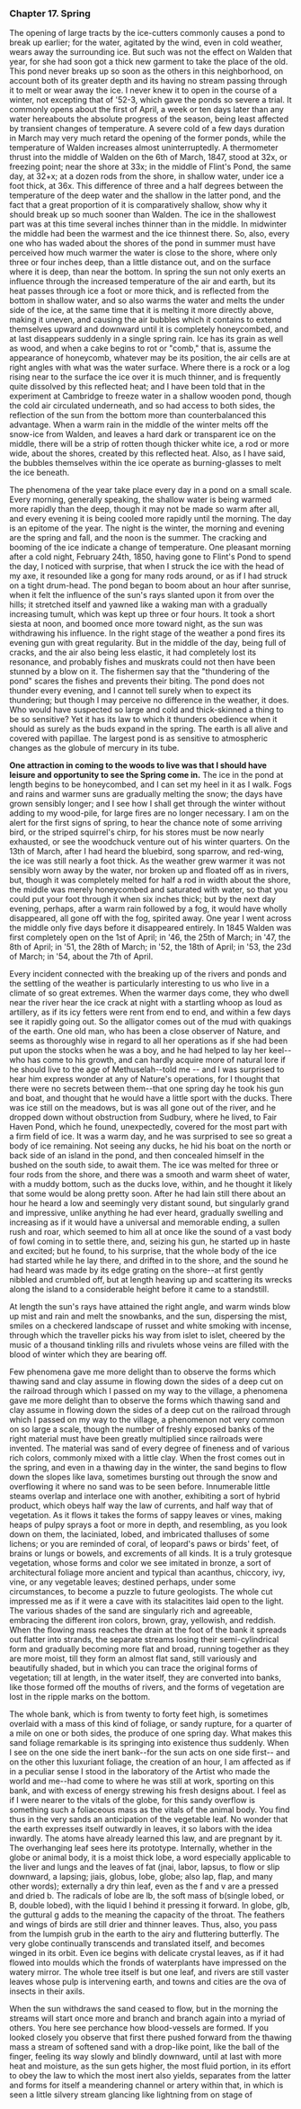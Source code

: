### Chapter 17. Spring

The opening of large tracts by the ice-cutters commonly causes a pond to break up earlier; for the water, agitated by the wind, even in cold weather, wears away the surrounding ice. But such was not the effect on Walden that year, for she had soon got a thick new garment to take the place of the old. This pond never breaks up so soon as the others in this neighborhood, on account both of its greater depth and its having no stream passing through it to melt or wear away the ice. I never knew it to open in the course of a winter, not excepting that of '52-3, which gave the ponds so severe a trial. It commonly opens about the first of April, a week or ten days later than any water hereabouts the absolute progress of the season, being least affected by transient changes of temperature. A severe cold of a few days duration in March may very much retard the opening of the former ponds, while the temperature of Walden increases almost uninterruptedly. A thermometer thrust into the middle of Walden on the 6th of March, 1847, stood at 32x, or freezing point; near the shore at 33x; in the middle of Flint's Pond, the same day, at 32+x; at a dozen rods from the shore, in shallow water, under ice a foot thick, at 36x. This difference of three and a half degrees between the temperature of the deep water and the shallow in the latter pond, and the fact that a great proportion of it is comparatively shallow, show why it should break up so much sooner than Walden. The ice in the shallowest part was at this time several inches thinner than in the middle. In midwinter the middle had been the warmest and the ice thinnest there. So, also, every one who has waded about the shores of the pond in summer must have perceived how much warmer the water is close to the shore, where only three or four inches deep, than  a little distance out, and on the surface where it is deep, than near the bottom. In spring the sun not only exerts an influence through the increased temperature of the air and earth, but its heat passes through ice a foot or more thick, and is reflected from the bottom in shallow water, and so also warms the water and melts the under side of the ice, at the same time that it is melting it more directly above, making it uneven, and causing the air bubbles which it contains to extend themselves upward and downward until it is completely honeycombed, and at last disappears suddenly in a single spring rain. Ice has its grain as well as wood, and when a cake begins to rot or "comb," that is, assume the appearance of honeycomb, whatever may be its position, the air cells are at right angles with what was the water surface. Where there is a rock or a log rising near to the surface the ice over it is much thinner, and is frequently quite dissolved by this reflected heat; and I have been told that in the experiment at Cambridge to freeze water in a shallow wooden pond, though the cold air circulated underneath, and so had access to both sides, the reflection of the sun from the bottom more than counterbalanced this advantage. When a warm rain in the middle of the winter melts off the snow-ice from Walden, and leaves a hard dark or transparent ice on the middle, there will be a strip of rotten though thicker white ice, a rod or more wide, about the shores, created by this reflected heat. Also, as I have said, the bubbles themselves within the ice operate as burning-glasses to melt the ice beneath.

The phenomena of the year take place every day in a pond on a small scale. Every morning, generally speaking, the shallow water is being warmed more rapidly than the deep, though it may not be made so warm after all, and every  evening it is being cooled more rapidly until the morning. The day is an epitome of the year. The night is the winter, the morning and evening are the spring and fall, and the noon is the summer. The cracking and booming of the ice indicate a change of temperature. One pleasant morning after a cold night, February 24th, 1850, having gone to Flint's Pond to spend the day, I noticed with surprise, that when I struck the ice with the head of my axe, it resounded like a gong for many rods around, or as if I had struck on a tight drum-head. The pond began to boom about an hour after sunrise, when it felt the influence of the sun's rays slanted upon it from over the hills; it stretched itself and yawned like a waking man with a gradually increasing tumult, which was kept up three or four hours. It took a short siesta at noon, and boomed once more toward night, as the sun was withdrawing his influence. In the right stage of the weather a pond fires its evening gun with great regularity. But in the middle of the day, being full of cracks, and the air also being less elastic, it had completely lost its resonance, and probably fishes and muskrats could not then have been stunned by a blow on it. The fishermen say that the "thundering of the pond" scares the fishes and prevents their biting. The pond does not thunder every evening, and I cannot tell surely when to expect its thundering; but though I may perceive no difference in the weather, it does. Who would have suspected so large and cold and thick-skinned a thing to be so sensitive? Yet it has its law to which it thunders obedience when it should as surely as the buds expand in the spring. The earth is all alive and covered with papillae. The largest pond is as sensitive to atmospheric changes as the globule of mercury in its tube.

**One attraction in coming to the woods to live was that I should have leisure and opportunity to see the Spring come in.** The ice in the pond at length begins to be honeycombed, and I can set my heel in it as I walk. Fogs and rains and warmer suns are gradually melting the snow; the days have grown sensibly longer; and I see how I shall get through the  winter without adding to my wood-pile, for large fires are no longer necessary. I am on the alert for the first signs of spring, to hear the chance note of some arriving bird, or the striped squirrel's chirp, for his stores must be now nearly exhausted, or see the woodchuck venture out of his winter quarters. On the 13th of March, after I had heard the bluebird, song sparrow, and red-wing, the ice was still nearly a foot thick. As the weather grew warmer it was not sensibly worn away by the water, nor broken up and floated off as in rivers, but, though it was completely melted for half a rod in width about the shore, the middle was merely honeycombed and saturated with water, so that you could put your foot through it when six inches thick; but by the next day evening, perhaps, after a warm rain followed by a fog, it would have wholly disappeared, all gone off with the fog, spirited away. One year I went across the middle only five days before it disappeared entirely. In 1845 Walden was first completely open on the 1st of April; in '46, the 25th of March; in '47, the 8th of April; in '51, the 28th of March; in '52, the 18th of April; in '53, the 23d of March; in '54, about the 7th of April.

Every incident connected with the breaking up of the rivers and ponds and the settling of the weather is particularly interesting to us who live in a climate of so great extremes. When the warmer days come, they who dwell near the river hear the ice crack at night with a startling whoop as loud as artillery, as if its icy fetters were rent from end to end, and within a few days see it rapidly going out. So the alligator comes out of the mud with quakings of the earth. One old man, who has been a close observer of Nature, and seems as thoroughly wise in regard to all her operations as if she had been put upon the stocks when he was a boy, and he had helped to lay her keel--who has come to his growth, and can hardly acquire more of natural lore if he should live to the age of Methuselah--told me -- and I was surprised to hear him express wonder at any of Nature's operations, for I thought that there were no secrets between them--that one spring day he took his gun and boat, and thought that he would have a little sport with the ducks. There was ice still on the meadows, but is was all gone out of the river, and he dropped down without obstruction from Sudbury, where he lived, to Fair Haven Pond, which he found, unexpectedly, covered for the most part with a firm field of ice. It was a warm day, and he was surprised to see so great a body of ice remaining. Not seeing any ducks, he hid his boat on the north or back side of an island in the pond, and then concealed himself in the bushed on the south side, to await them. The ice was melted for three or four rods from the shore, and there was a smooth and warm sheet of water, with a muddy bottom, such as the ducks love, within, and he thought it likely that some would be along pretty soon. After he had lain still there about an hour he heard a low and seemingly very distant sound, but singularly grand and impressive, unlike anything he had ever heard, gradually swelling and increasing as if it would have a universal and memorable ending, a sullen rush and roar, which seemed to him all at once like the sound of a vast body of fowl coming in to settle there, and, seizing his gun, he started up in haste and excited; but he found, to his surprise, that the whole body of the ice had started while he lay there, and drifted in to the shore, and the sound he had heard was made by its edge grating on the shore--at first gently nibbled and crumbled off, but at length heaving up and scattering its wrecks along the island to a considerable height before it came to a standstill.

At length the sun's rays have attained the right angle, and warm winds blow up mist and rain and melt the snowbanks, and the sun, dispersing the mist, smiles on a checkered landscape of russet and white smoking with incense, through which the traveller picks his way from islet to islet, cheered by the music of a thousand tinkling rills and rivulets whose veins are filled with the blood of winter which they are bearing off.

Few phenomena gave me more delight than to observe the forms which thawing sand and clay assume in flowing down the sides of a deep cut on the railroad through which I passed on my way to the village, a phenomena gave me more delight than to observe the forms which thawing sand and clay assume in flowing down the sides of a deep cut on the railroad through which I passed on my way to the village, a phenomenon not very common on so large a scale, though the number of freshly exposed banks of the right material must have been greatly multiplied since railroads were invented. The material was sand of every degree of fineness and of various rich colors, commonly mixed with a little clay. When the frost comes out in the spring, and even in a thawing day in the winter, the sand begins to flow down the slopes like lava, sometimes bursting out through the snow and overflowing it where no sand was to be seen before. Innumerable little steams overlap and interlace one with another, exhibiting a sort of hybrid product, which obeys half way the law of currents, and half way that of vegetation. As it flows it takes the forms of sappy leaves or vines, making heaps of pulpy sprays a foot or more in depth, and resembling, as you look down on them, the laciniated, lobed, and imbricated thalluses of some lichens; or you are reminded of coral, of leopard's paws or birds' feet, of brains or lungs or bowels, and excrements of all kinds. It is a truly grotesque vegetation, whose forms and color we see imitated in bronze, a sort of architectural foliage more ancient and typical than acanthus, chiccory, ivy, vine, or any vegetable leaves; destined perhaps, under some circumstances, to become a puzzle to future geologists. The whole cut impressed me as if it were a cave with its stalacitites laid open to the light. The various shades of the sand are singularly rich and agreeable, embracing the different iron colors, brown, gray, yellowish, and reddish. When the flowing mass reaches the drain at the foot of the bank it spreads out flatter into strands, the separate streams losing their semi-cylindrical form and gradually becoming more flat and broad, running together as they are more moist, till they form an almost flat sand, still variously and beautifully shaded, but in which you can trace the original forms of vegetation; till at length, in the water itself, they are converted into banks, like those formed off the mouths of rivers, and the forms of vegetation are lost in the ripple marks on the bottom.

The whole bank, which is from twenty to forty feet high, is sometimes overlaid with a mass of this kind of foliage, or sandy rupture, for a quarter of a mile on one or both sides, the produce of one spring day. What makes this sand foliage remarkable is its springing into existence thus suddenly. When I see on the one side the inert bank--for the sun acts on one side first-- and on the other this luxuriant foliage, the creation of an hour, I am affected as if in a peculiar sense I stood in the laboratory of the Artist who made the world and me--had come to where he was still at work, sporting on this bank, and with excess of energy strewing his fresh designs about. I feel as if I were nearer to the vitals of the globe, for this sandy overflow is something such a foliaceous mass as the vitals of the animal body. You find thus in the very sands an anticipation of the vegetable leaf. No wonder that the earth expresses itself outwardly in leaves, it so labors with the idea inwardly. The atoms have already learned this law, and are pregnant by it. The  overhanging leaf sees here its prototype. Internally, whether in the globe or animal body, it is a moist thick lobe, a word especially applicable to the liver and lungs and the leaves of fat (jnai, labor, lapsus, to flow or slip downward, a lapsing; jiais, globus, lobe, globe; also lap, flap, and many other words); externally a dry thin leaf, even as the f and v are  a pressed and dried b. The radicals of lobe are lb, the soft mass of b(single lobed, or B, double lobed), with the liquid I behind it pressing it forward. In globe, glb, the guttural g adds to the meaning the capacity of the throat. The feathers and wings of birds are still drier and thinner leaves. Thus, also, you pass from the lumpish grub in the earth to the airy and fluttering butterfly. The very globe continually transcends and translated itself, and becomes winged in its orbit. Even ice begins with delicate crystal leaves, as if it had flowed into moulds which the fronds of waterplants have impressed on the watery mirror. The whole tree itself is but one leaf, and rivers are still vaster leaves whose pulp is intervening earth, and towns and cities are the ova of insects in their axils.

When the sun withdraws the sand ceased to flow, but in the morning the streams will start once more and branch and branch again into a myriad of others. You here see perchance how blood-vessels are formed. If you looked closely you observe that first there pushed forward from the thawing mass a stream of softened sand with a drop-like point, like the ball of the finger, feeling its way slowly and blindly downward, until at last with more heat and moisture, as the sun gets higher, the most fluid portion, in its effort to obey the law to which the most inert also yields, separates from the latter and forms for itself a meandering channel or artery within that, in which is seen a little silvery stream glancing like lightning from on stage of 
